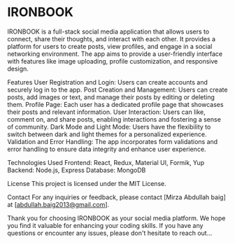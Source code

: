 # IRONBOOK

IRONBOOK is a full-stack social media application that allows users to connect, share their thoughts, and interact with each other. It provides a platform for users to create posts, view profiles, and engage in a social networking environment. The app aims to provide a user-friendly interface with features like image uploading, profile customization, and responsive design.

Features
User Registration and Login: Users can create accounts and securely log in to the app.
Post Creation and Management: Users can create posts, add images or text, and manage their posts by editing or deleting them.
Profile Page: Each user has a dedicated profile page that showcases their posts and relevant information.
User Interaction: Users can like, comment on, and share posts, enabling interactions and fostering a sense of community.
Dark Mode and Light Mode: Users have the flexibility to switch between dark and light themes for a personalized experience.
Validation and Error Handling: The app incorporates form validations and error handling to ensure data integrity and enhance user experience.

Technologies Used
Frontend: React, Redux, Material UI, Formik, Yup
Backend: Node.js, Express
Database: MongoDB

License
This project is licensed under the MIT License.

Contact
For any inquiries or feedback, please contact [Mirza Abdullah baig] at [abdullah.baig2013@gmail.com].

Thank you for choosing IRONBOOK as your social media platform. We hope you find it valuable for enhancing your coding skills. If you have any questions or encounter any issues, please don't hesitate to reach out...
